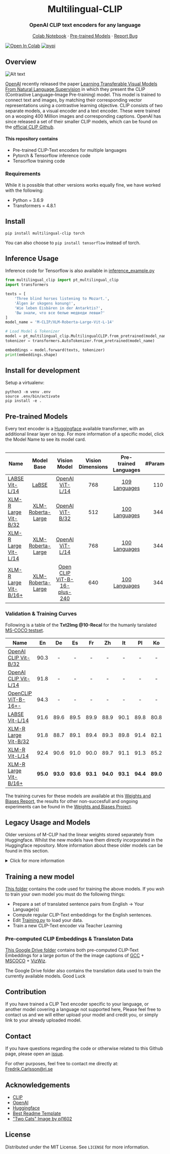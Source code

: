 <br />
<p align="center">
  <h1 align="center">Multilingual-CLIP</h1>
  <h3 align="center">OpenAI CLIP text encoders for any language</h3>
  
  <p align="center">  
    <a href="https://colab.research.google.com/github/FreddeFrallan/Multilingual-CLIP/blob/master/Multilingual_CLIP.ipynb">Colab Notebook</a>
    ·
    <a href="https://huggingface.co/M-CLIP">Pre-trained Models</a>
    ·
    <a href="https://github.com/FreddeFrallan/Contrastive-Tension/issues">Report Bug</a>
  </p>
</p>

[![Open In Colab](https://colab.research.google.com/assets/colab-badge.svg)](https://colab.research.google.com/github/FreddeFrallan/Multilingual-CLIP/blob/master/Multilingual_CLIP.ipynb)
[![pypi](https://img.shields.io/pypi/v/multilingual-clip.svg)](https://pypi.python.org/pypi/multilingual-clip)


<!-- ABOUT THE PROJECT -->
## Overview
![Alt text](Images/Multilingual-CLIP.png?raw=true "Title")

[OpenAI](https://openai.com/) recently released the paper [Learning Transferable Visual Models From Natural Language Supervision](https://arxiv.org/abs/2103.00020) in which they present the CLIP (Contrastive Language–Image Pre-training) model. This model is trained to connect text and images, by matching their corresponding vector representations using a contrastive learning objective.
CLIP consists of two separate models, a visual encoder and a text encoder. These were trained on a wooping 400 Million images and corresponding captions. 
OpenAI has since released a set of their smaller CLIP models, which can be found on the [official CLIP Github](https://github.com/openai/CLIP).


#### This repository contains
* Pre-trained CLIP-Text encoders for multiple languages
* Pytorch & Tensorflow inference code
* Tensorflow training code

### Requirements
While it is possible that other versions works equally fine, we have worked with the following:

* Python = 3.6.9
* Transformers = 4.8.1

## Install

`pip install multilingual-clip torch`

You can also choose to `pip install tensorflow` instead of torch.


## Inference Usage

Inference code for Tensorflow is also available in [inference_example.py](https://github.com/FreddeFrallan/Multilingual-CLIP/blob/main/inference_example.py)

```python
from multilingual_clip import pt_multilingual_clip
import transformers

texts = [
    'Three blind horses listening to Mozart.',
    'Älgen är skogens konung!',
    'Wie leben Eisbären in der Antarktis?',
    'Вы знали, что все белые медведи левши?'
]
model_name = 'M-CLIP/XLM-Roberta-Large-Vit-L-14'

# Load Model & Tokenizer
model = pt_multilingual_clip.MultilingualCLIP.from_pretrained(model_name)
tokenizer = transformers.AutoTokenizer.from_pretrained(model_name)

embeddings = model.forward(texts, tokenizer)
print(embeddings.shape)
```

## Install for development

Setup a virtualenv:

```
python3 -m venv .env
source .env/bin/activate
pip install -e .
```

## Pre-trained Models
Every text encoder is a [Huggingface](https://huggingface.co/) available transformer, with an additional linear layer on top. For more information of a specific model, click the Model Name to see its model card.
<br>
<br>

| Name |Model Base|Vision Model | Vision Dimensions | Pre-trained Languages | #Parameters|
| ----------------------------------|:-----: |:-----: |:-----: |:-----: | :-----: |
| [LABSE Vit-L/14](https://huggingface.co/M-CLIP/LABSE-Vit-L-14)| [LaBSE](https://huggingface.co/sentence-transformers/LaBSE)|  [OpenAI ViT-L/14](https://github.com/openai/CLIP) | 768 | [109 Languages](https://arxiv.org/pdf/2007.01852.pdf) | 110 M|
| [XLM-R Large Vit-B/32](https://huggingface.co/M-CLIP/XLM-Roberta-Large-Vit-B-32)| [XLM-Roberta-Large](https://huggingface.co/xlm-roberta-large)|  [OpenAI ViT-B/32](https://github.com/openai/CLIP) | 512 | [100 Languages](https://github.com/facebookresearch/fairseq/tree/main/examples/xlmr#Introduction) | 344 M|
| [XLM-R Large Vit-L/14](https://huggingface.co/M-CLIP/XLM-Roberta-Large-Vit-L-14)| [XLM-Roberta-Large](https://huggingface.co/xlm-roberta-large)|  [OpenAI ViT-L/14](https://github.com/openai/CLIP) | 768 | [100 Languages](https://github.com/facebookresearch/fairseq/tree/main/examples/xlmr#Introduction)|  344 M|
| [XLM-R Large Vit-B/16+](https://huggingface.co/M-CLIP/XLM-Roberta-Large-Vit-B-16Plus)| [XLM-Roberta-Large](https://huggingface.co/xlm-roberta-large)|  [Open CLIP ViT-B-16-plus-240](https://github.com/mlfoundations/open_clip) | 640 | [100 Languages](https://github.com/facebookresearch/fairseq/tree/main/examples/xlmr#Introduction)| 344 M|

### Validation & Training Curves
Following is a table of the <b>Txt2Img @10-Recal</b> for the humanly tanslated [MS-COCO testset](https://arxiv.org/abs/2109.07622).

| Name | En | De | Es | Fr | Zh | It | Pl | Ko | Ru | Tr | Jp |
| ----------------------------------|:-----: |:-----: |:-----: |:-----: | :-----: |:-----: |:-----: |:-----: |:-----: |:-----: |:-----: |
| [OpenAI CLIP Vit-B/32](https://github.com/openai/CLIP)| 90.3 | - | - | - | - | - | - | - | - | - | - |
| [OpenAI CLIP Vit-L/14](https://github.com/openai/CLIP)| 91.8 | - | - | - | - | - | - | - | - | - | - |
| [OpenCLIP ViT-B-16+-](https://github.com/openai/CLIP)| 94.3 | - | - | - | - | - | - | - | - | - | - |
| [LABSE Vit-L/14](https://huggingface.co/M-CLIP/LABSE-Vit-L-14)| 91.6 | 89.6 | 89.5 | 89.9 | 88.9 | 90.1 | 89.8 | 80.8 | 85.5 | 89.8 | 73.9 |
| [XLM-R Large Vit-B/32](https://huggingface.co/M-CLIP/XLM-Roberta-Large-Vit-B-32)| 91.8 | 88.7 | 89.1 | 89.4 | 89.3 | 89.8| 91.4 | 82.1 | 86.1 | 88.8 | 81.0 |
| [XLM-R Vit-L/14](https://huggingface.co/M-CLIP/XLM-Roberta-Large-Vit-L-14)| 92.4 | 90.6 | 91.0 | 90.0 | 89.7 | 91.1 | 91.3 | 85.2 | 85.8 | 90.3 | 81.9 |
| [XLM-R Large Vit-B/16+](https://huggingface.co/M-CLIP/XLM-Roberta-Large-Vit-B-16Plus)| <b>95.0</b> | <b>93.0</b> | <b>93.6</b> | <b>93.1</b> | <b>94.0</b> | <b>93.1</b> | <b>94.4</b> | <b>89.0</b> | <b>90.0</b> | <b>93.0</b> | <b>84.2</b> |

The training curves for these models are available at this [Weights and Biases Report](https://wandb.ai/freddefrallan/M-CLIP/reports/M-CLIP-2-6-2022--VmlldzoyMTE1MjU1/edit?firstReport&runsetFilter), the results for other non-succesfull and ongoing experiments can be found in the [Weights and Biases Project](https://wandb.ai/freddefrallan/M-CLIP?workspace=user-freddefrallan).

## Legacy Usage and Models
Older versions of M-CLIP had the linear weights stored separately from Huggingface. Whilst the new models have them directly incorporated in the Huggingface repository. More information about these older models can be found in this section. 

<details>
  <summary>Click for more information</summary>
  
##### Download CLIP Model
```bash
$ conda install --yes -c pytorch pytorch=1.7.1 torchvision cudatoolkit=11.0
$ pip install ftfy regex tqdm
$ pip install git+https://github.com/openai/CLIP.git
```
Replace `cudatoolkit=11.0` above with the appropriate CUDA version on your machine or `cpuonly` when installing on a machine without a GPU.
For more information please see the official [CLIP repostitory](https://github.com/openai/CLIP).
##### Download Linear Weights
```bash
# Linear Model Weights
$ bash legacy_get-weights.sh
```

### Inference
```python
from multilingual_clip import multilingual_clip

print(multilingual_clip.AVAILABLE_MODELS.keys())

model = multilingual_clip.load_model('M-BERT-Distil-40')

embeddings = model(['Älgen är skogens konung!', 'Wie leben Eisbären in der Antarktis?', 'Вы знали, что все белые медведи левши?'])
print(embeddings.shape)
# Yields: torch.Size([3, 640])
```

<!--- For a more elaborative example see this [Google Colab](https://colab.research.google.com/github/FreddeFrallan/Multilingual-CLIP/blob/master/Multilingual_CLIP.ipynb). --->

For a more elaborate example, comparing the textual embeddings to the CLIP image embeddings see this [colab notebook](https://colab.research.google.com/github/FreddeFrallan/Multilingual-CLIP/blob/master/Multilingual_CLIP.ipynb).

<!-- GETTING STARTED -->
## Legacy Pre-trained Models
Every text encoder is a [Huggingface](https://huggingface.co/) available transformer, with an additional linear layer on top. Neither of the models have been extensively tested, but for more information and qualitative test results for a specific model, click the Model Name to see its model card.
<br>
<br>
<b>*** Make sure to update to the most recent version of the repostitory when downloading a new model, and re-run the shell script to download the Linear Weights. *** </b>


| Name |Model Base|Vision Model | Pre-trained Languages | Target Languages | #Parameters|
| ----------------------------------|:-----: |:-----: |:-----: |:-----: |:-----: |
|**Multilingual**    ||
| [M-BERT Distil 40](https://github.com/FreddeFrallan/Multilingual-CLIP/tree/main/Model%20Cards/M-BERT%20Distil%2040) | [M-BERT Distil](https://huggingface.co/bert-base-multilingual-uncased)|  RN50x4 | [101 Languages](https://github.com/google-research/bert/blob/master/multilingual.md#list-of-languages) | [40 Languages](https://github.com/FreddeFrallan/Multilingual-CLIP/blob/main/Model%20Cards/M-BERT%20Distil%2040/Fine-Tune-Languages.md) | 66 M|
| [M-BERT Base 69](https://github.com/FreddeFrallan/Multilingual-CLIP/tree/main/Model%20Cards/M-BERT%20Base%2069) | [M-BERT Base](https://huggingface.co/bert-base-multilingual-uncased)|RN50x4 | [101 Languages](https://github.com/google-research/bert/blob/master/multilingual.md#list-of-languages) | 68 Languages | 110 M|
| [M-BERT Base ViT-B](https://github.com/FreddeFrallan/Multilingual-CLIP/tree/main/Model%20Cards/M-BERT%20Base%20ViT-B) | [M-BERT Base](https://huggingface.co/bert-base-multilingual-uncased)|ViT-B/32 | [101 Languages](https://github.com/google-research/bert/blob/master/multilingual.md#list-of-languages) | 68 Languages | 110 M|
|**Monolingual**    ||
|[Swe-CLIP 500k](https://github.com/FreddeFrallan/Multilingual-CLIP/tree/main/Model%20Cards/Swe-CLIP%20500k)| [KB-BERT](https://huggingface.co/KB/bert-base-swedish-cased)|  RN50x4 | Swedish | Swedish | 110 M|
|[Swe-CLIP 2M](https://github.com/FreddeFrallan/Multilingual-CLIP/tree/main/Model%20Cards/Swe-CLIP%202M)| [KB-BERT](https://huggingface.co/KB/bert-base-swedish-cased)|  RN50x4 | Swedish | Swedish | 110 M|

  </details>
  
## Training a new model
[This folder](https://github.com/FreddeFrallan/Multilingual-CLIP/tree/main/multilingual_clip/TeacherLearning) contains the code used for training the above models. If you wsh to train your own model you must do the following things:

* Prepare a set of translated sentence pairs from English -> Your Language(s)
* Compute regular CLIP-Text embeddings for the English sentences.
* Edit [Training.py](https://github.com/FreddeFrallan/Multilingual-CLIP/blob/main/multilingual_clip/TeacherLearning/Training.py) to load your data.
* Train a new CLIP-Text encoder via Teacher Learning 

### Pre-computed CLIP Embeddings & Translaton Data
[This Google Drive folder](https://drive.google.com/drive/folders/1I9a7naSZubUATWzLFv61DQMWyFlF7wR5?usp=sharing) contains both pre-computed CLIP-Text Embeddings for a large porton of the the image captions of [GCC](https://ai.google.com/research/ConceptualCaptions/) + [MSCOCO](https://cocodataset.org/#home) + [VizWiz](https://vizwiz.org/tasks-and-datasets/image-captioning/).

The Google Drive folder also contains the translation data used to train the currently available models.
Good Luck

## Contribution
If you have trained a CLIP Text encoder specific to your language, or another model covering a language not supported here, Please feel free to contact us and we will either upload your model and credit you, or simply link to your already uploaded model.

<!-- CONTACT -->
## Contact
If you have questions regarding the code or otherwise related to this Github page, please open an [issue](https://github.com/FreddeFrallan/Contrastive-Tension/issues).

For other purposes, feel free to contact me directly at: Fredrik.Carlsson@ri.se

<!-- ACKNOWLEDGEMENTS -->
## Acknowledgements
* [CLIP](https://openai.com/blog/clip/)
* [OpenAI](https://openai.com/)
* [Huggingface](https://huggingface.co/)
* [Best Readme Template](https://github.com/othneildrew/Best-README-Template)
* ["Two Cats" Image by pl1602](https://search.creativecommons.org/photos/8dfd802b-58e5-4cc5-889d-96abba540de1)

<!-- LICENSE -->
## License
Distributed under the MIT License. See `LICENSE` for more information.


<!-- MARKDOWN LINKS & IMAGES -->
<!-- https://www.markdownguide.org/basic-syntax/#reference-style-links -->
[contributors-shield]: https://img.shields.io/github/contributors/othneildrew/Best-README-Template.svg?style=for-the-badge
[contributors-url]: https://github.com/othneildrew/Best-README-Template/graphs/contributors
[forks-shield]: https://img.shields.io/github/forks/othneildrew/Best-README-Template.svg?style=for-the-badge
[forks-url]: https://github.com/othneildrew/Best-README-Template/network/members
[stars-shield]: https://img.shields.io/github/stars/othneildrew/Best-README-Template.svg?style=for-the-badge
[stars-url]: https://github.com/othneildrew/Best-README-Template/stargazers
[issues-shield]: https://img.shields.io/github/issues/othneildrew/Best-README-Template.svg?style=for-the-badge
[issues-url]: https://github.com/othneildrew/Best-README-Template/issues
[license-shield]: https://img.shields.io/github/license/othneildrew/Best-README-Template.svg?style=for-the-badge
[license-url]: https://github.com/othneildrew/Best-README-Template/blob/master/LICENSE.txt
[linkedin-shield]: https://img.shields.io/badge/-LinkedIn-black.svg?style=for-the-badge&logo=linkedin&colorB=555
[linkedin-url]: https://linkedin.com/in/othneildrew
[product-screenshot]: images/screenshot.png
